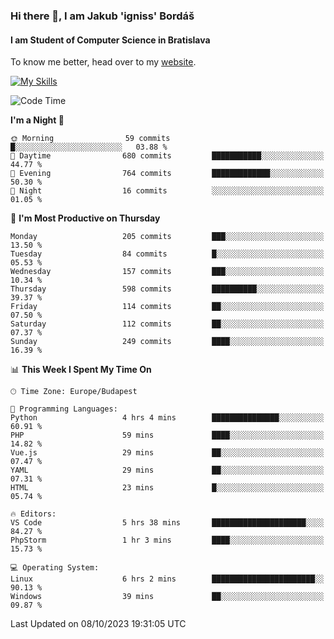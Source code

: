 ### Hi there 👋, I am Jakub 'igniss' Bordáš

#### I am Student of Computer Science in Bratislava
To know me better, head over to my [website](https://bordas.sk).

[![My Skills](https://skillicons.dev/icons?i=js,html,css,figma,svelte,java,kotlin,python,postgresql,typescript,nest,nodejs)](https://bordas.sk)


<!--START_SECTION:waka-->
![Code Time](http://img.shields.io/badge/Code%20Time-1%2C215%20hrs%2059%20mins-blue)

**I'm a Night 🦉** 

```text
🌞 Morning                59 commits          █░░░░░░░░░░░░░░░░░░░░░░░░   03.88 % 
🌆 Daytime                680 commits         ███████████░░░░░░░░░░░░░░   44.77 % 
🌃 Evening                764 commits         █████████████░░░░░░░░░░░░   50.30 % 
🌙 Night                  16 commits          ░░░░░░░░░░░░░░░░░░░░░░░░░   01.05 % 
```
📅 **I'm Most Productive on Thursday** 

```text
Monday                   205 commits         ███░░░░░░░░░░░░░░░░░░░░░░   13.50 % 
Tuesday                  84 commits          █░░░░░░░░░░░░░░░░░░░░░░░░   05.53 % 
Wednesday                157 commits         ███░░░░░░░░░░░░░░░░░░░░░░   10.34 % 
Thursday                 598 commits         ██████████░░░░░░░░░░░░░░░   39.37 % 
Friday                   114 commits         ██░░░░░░░░░░░░░░░░░░░░░░░   07.50 % 
Saturday                 112 commits         ██░░░░░░░░░░░░░░░░░░░░░░░   07.37 % 
Sunday                   249 commits         ████░░░░░░░░░░░░░░░░░░░░░   16.39 % 
```


📊 **This Week I Spent My Time On** 

```text
🕑︎ Time Zone: Europe/Budapest

💬 Programming Languages: 
Python                   4 hrs 4 mins        ███████████████░░░░░░░░░░   60.91 % 
PHP                      59 mins             ████░░░░░░░░░░░░░░░░░░░░░   14.82 % 
Vue.js                   29 mins             ██░░░░░░░░░░░░░░░░░░░░░░░   07.47 % 
YAML                     29 mins             ██░░░░░░░░░░░░░░░░░░░░░░░   07.31 % 
HTML                     23 mins             █░░░░░░░░░░░░░░░░░░░░░░░░   05.74 % 

🔥 Editors: 
VS Code                  5 hrs 38 mins       █████████████████████░░░░   84.27 % 
PhpStorm                 1 hr 3 mins         ████░░░░░░░░░░░░░░░░░░░░░   15.73 % 

💻 Operating System: 
Linux                    6 hrs 2 mins        ███████████████████████░░   90.13 % 
Windows                  39 mins             ██░░░░░░░░░░░░░░░░░░░░░░░   09.87 % 
```


 Last Updated on 08/10/2023 19:31:05 UTC
<!--END_SECTION:waka-->
